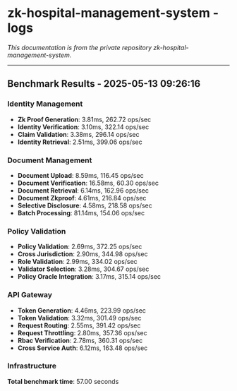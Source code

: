 # zk-hospital-management-system - logs

*This documentation is from the private repository zk-hospital-management-system.*

---


## Benchmark Results - 2025-05-13 09:26:16

### Identity Management
- **Zk Proof Generation**: 3.81ms, 262.72 ops/sec
- **Identity Verification**: 3.10ms, 322.14 ops/sec
- **Claim Validation**: 3.38ms, 296.14 ops/sec
- **Identity Retrieval**: 2.51ms, 399.06 ops/sec

### Document Management
- **Document Upload**: 8.59ms, 116.45 ops/sec
- **Document Verification**: 16.58ms, 60.30 ops/sec
- **Document Retrieval**: 6.14ms, 162.96 ops/sec
- **Document Zkproof**: 4.61ms, 216.84 ops/sec
- **Selective Disclosure**: 4.58ms, 218.58 ops/sec
- **Batch Processing**: 81.14ms, 154.06 ops/sec

### Policy Validation
- **Policy Validation**: 2.69ms, 372.25 ops/sec
- **Cross Jurisdiction**: 2.90ms, 344.98 ops/sec
- **Role Validation**: 2.99ms, 334.02 ops/sec
- **Validator Selection**: 3.28ms, 304.67 ops/sec
- **Policy Oracle Integration**: 3.17ms, 315.14 ops/sec

### API Gateway
- **Token Generation**: 4.46ms, 223.99 ops/sec
- **Token Validation**: 3.32ms, 301.49 ops/sec
- **Request Routing**: 2.55ms, 391.42 ops/sec
- **Request Throttling**: 2.80ms, 357.36 ops/sec
- **Rbac Verification**: 2.78ms, 360.31 ops/sec
- **Cross Service Auth**: 6.12ms, 163.48 ops/sec

### Infrastructure

**Total benchmark time**: 57.00 seconds
